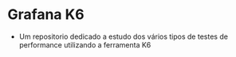 # Grafana K6

- Um repositorio dedicado a estudo dos vários tipos de testes de performance utilizando a ferramenta K6
